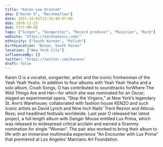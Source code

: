 ```yaml
---
title: "Karen Lee Orzolek"
aka: ["Karen O", "Marshmallow"]
date: 2021-10-01T13:34:48-07:00
dob: 1978-11-22
dod: YYYY-MM-DD
tags: ["Singer", "Songwriter", "Record producer", "Musician", "Rock"]
website: "https://karenomusic.com/"
ethnicity: ["South Korean", "Polish"]
birthLocation: "Busan, South Korea"
location: ["New York City"]
influencedBy: []
twitter: "https://twitter.com/kareno"
draft: false
---
```


Karen O is a vocalist, songwriter, artist and the iconic frontwoman of the Yeah Yeah Yeahs. In addition to four albums with Yeah Yeah Yeahs and a solo album, ​Crush Songs​, O has contributed to soundtracks for ​Where The Wild Things Are​ and ​Her​—for which she was nominated for an Oscar; staged an experimental opera, “Stop the Virgens,” at New York’s legendary St. Ann’s Warehouse; collaborated with fashion house KENZO and such iconic artists as David Lynch and Nine Inch Nails’ Trent Reznor and Atticus Ross; and headlined festivals worldwide. Last year O released her latest project, a full length album with Danger Mouse entitled ​Lux Prima​, which was released to widespread critical acclaim and earned a Grammy nomination for single “Woman”. The pair also worked to bring their album to life with an immersive multimedia experience "An Encounter with ​Lux Prima​” that premiered at Los Angeles’ Marciano Art Foundation.
